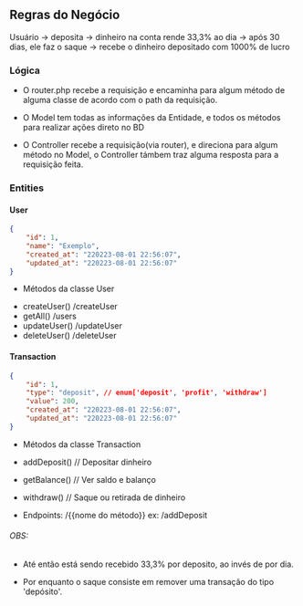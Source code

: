 ## Regras do Negócio

Usuário -> deposita -> dinheiro na conta rende 33,3% ao dia -> após 30 dias, ele faz o saque -> recebe o dinheiro depositado com 1000% de lucro

### Lógica

- O router.php recebe a requisição e encaminha para algum método de alguma classe de acordo com o path da requisição.

- O Model tem todas as informações da Entidade, e todos os métodos para realizar ações direto no BD 

- O Controller recebe a requisição(via router), e direciona para algum método no Model, o Controller támbem traz alguma resposta para a requisição feita.

### Entities

#### User

```json
{
    "id": 1,
    "name": "Exemplo", 
    "created_at": "220223-08-01 22:56:07",
    "updated_at": "220223-08-01 22:56:07"
}

```
+ Métodos da classe User

- createUser() /createUser
- getAll() /users
- updateUser() /updateUser
- deleteUser() /deleteUser

#### Transaction

```json
{
    "id": 1,
    "type": "deposit", // enum['deposit', 'profit', 'withdraw'] 
    "value": 200, 
    "created_at": "220223-08-01 22:56:07",
    "updated_at": "220223-08-01 22:56:07"
}

```
+ Métodos da classe Transaction

- addDeposit() // Depositar dinheiro
- getBalance() // Ver saldo e balanço
- withdraw() // Saque ou retirada de dinheiro

- Endpoints: /{{nome do método}} ex: /addDeposit

###### OBS:

- Até então está sendo recebido 33,3% por deposito, ao invés de por dia.

- Por enquanto o saque consiste em remover uma transação do tipo 'depósito'.